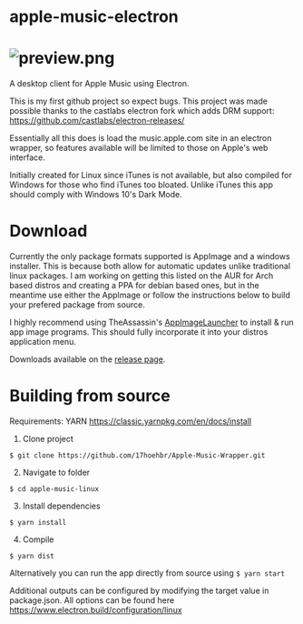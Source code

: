 # apple-music-electron
![preview.png](https://raw.githubusercontent.com/17hoehbr/apple-music-electron/master/preview.png)
=======
A desktop client for Apple Music using Electron.

This is my first github project so expect bugs. This project was made possible thanks to the castlabs electron fork which adds DRM support: https://github.com/castlabs/electron-releases/

Essentially all this does is load the music.apple.com site in an electron wrapper, so features available will be limited to those on Apple's web interface.

Initially created for Linux since iTunes is not available, but also compiled for Windows for those who find iTunes too bloated. Unlike iTunes this app should comply with Windows 10's Dark Mode.

# Download
Currently the only package formats supported is AppImage and a windows installer. This is because both allow for automatic updates unlike traditional linux packages. I am working on getting this listed on the AUR for Arch based distros and creating a PPA for debian based ones, but in the meantime use either the AppImage or follow the instructions below to build your prefered package from source.

I highly recommend using TheAssassin's [AppImageLauncher](https://github.com/TheAssassin/AppImageLauncher) to install & run app image programs. This should fully incorporate it into your distros application menu.

Downloads available on the [release page](https://github.com/17hoehbr/apple-music-electron/releases).

# Building from source
Requirements: YARN https://classic.yarnpkg.com/en/docs/install

1. Clone project

```$ git clone https://github.com/17hoehbr/Apple-Music-Wrapper.git```

2. Navigate to folder 

```$ cd apple-music-linux```

3. Install dependencies

```$ yarn install```

4. Compile

```$ yarn dist```

Alternatively you can run the app directly from source using
```$ yarn start```

Additional outputs can be configured by modifying the target value in package.json. All options can be found here https://www.electron.build/configuration/linux
